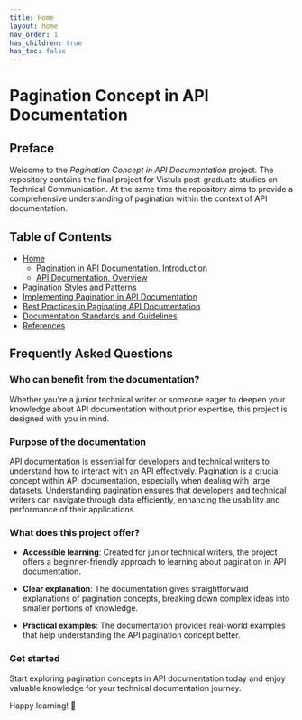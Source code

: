 ```yaml
---
title: Home
layout: home
nav_order: 1
has_children: true
has_toc: false
---
```


# Pagination Concept in API Documentation

## Preface

Welcome to the <em>Pagination Concept in API Documentation</em> project. The repository contains the final project for Vistula post-graduate studies on Technical Communication. At the same time the repository aims to provide a comprehensive understanding of pagination within the context of API documentation. 

## Table of Contents

- [Home](index)
  - [Pagination in API Documentation. Introduction](Pagination_in_API_Documentation_Introduction)
  - [API Documentation. Overview](API_Documentation_Overview.)
- [Pagination Styles and Patterns](Pagination_Styles_and_Patterns)
- [Implementing Pagination in API Documentation](Implementing_Pagination_in_API_Documentation)
- [Best Practices in Paginating API Documentation](Best_Practices_in_Paginating_API_Documentation)
- [Documentation Standards and Guidelines](Documentation_Standards_and_Guidelines)
- [References](References)

## Frequently Asked Questions

### Who can benefit from the documentation?

Whether you're a junior technical writer or someone eager to deepen your knowledge about API documentation without prior expertise, this project is designed with you in mind.

### Purpose of the documentation

API documentation is essential for developers and technical writers to understand how to interact with an API effectively. Pagination is a crucial concept within API documentation, especially when dealing with large datasets. Understanding pagination ensures that developers and technical writers can navigate through data efficiently, enhancing the usability and performance of their applications.

### What does this project offer?

- **Accessible learning**: Created for junior technical writers, the project offers a beginner-friendly approach to learning about pagination in API documentation.

- **Clear explanation**: The documentation gives straightforward explanations of pagination concepts, breaking down complex ideas into smaller portions of knowledge.
  
- **Practical examples**: The documentation provides real-world examples that help understanding the API pagination concept better. 

### Get started

Start exploring pagination concepts in API documentation today and enjoy valuable knowledge for your technical documentation journey.

Happy learning! 🚀
